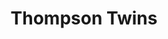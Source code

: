 ---
title: "Thompson Twins"
summary: "Thompson Twins were a British pop band formed in 1977 in Sheffield. Initially a new wave group, they switched to a more mainstream pop sound and achieved considerable popularity during the early and mid- 1980s, scoring a string of hits in the United Kingdom, the United States, and around the world. In 1993, they changed their name to Babble, to reflect their change in music from pop to dub-influenced chill-out. They continued as Babble until 1996, at which point the group permanently broke up.
The band's name was based on the two bumbling detectives Thomson and Thompson in the English-language version of Hergé's comic strip The Adventures of Tintin. At various stages they had up to seven members, but their best known line-up was as a trio from 1982 to 1986. The band became a prominent act in the US during the Second British Invasion, and in 1985 performed at Live Aid in Philadelphia, where they were joined on stage by Madonna."
slug: "thompson-twins"
image: "thompson-twins.jpg"
apple_music_artist_url: "https://music.apple.com/gb/artist/thompson-twins/395429"
wikipedia_url: "https://en.wikipedia.org/wiki/Thompson_Twins"
---